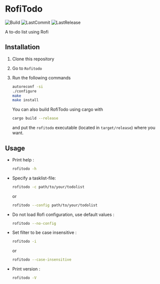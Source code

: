 # **RofiTodo**

![Build](https://github.com/Any0ne22/RofiTodo/actions/workflows/rust.yml/badge.svg)
![LastCommit](https://img.shields.io/github/last-commit/Any0ne22/RofiTodo)
![LastRelease](https://img.shields.io/github/v/release/Any0ne22/RofiTodo)

A to-do list using Rofi

## **Installation**

1) Clone this repository
2) Go to `Rofitodo`
3) Run the following commands

    ```bash
    autoreconf -si
    ./configure
    make
    make install
    ```

    You can also build RofiTodo using cargo with

    ```bash
    cargo build --release
    ```

    and put the `rofitodo` executable (located in `target/release`) where you want.

## **Usage**

- Print help :

    ```bash
    rofitodo -h
    ```

- Specify a tasklist-file:

    ```bash
    rofitodo -c path/to/your/todolist
    ```

    or

    ```bash
    rofitodo --config path/to/your/todolist
    ```

- Do not load Rofi configuration, use default values :

    ```bash
    rofitodo --no-config
    ```

- Set filter to be case insensitive :

    ```bash
    rofitodo -i
    ```

    or

    ```bash
    rofitodo --case-insensitive
    ```

- Print version :

    ```bash
    rofitodo -V
    ```
